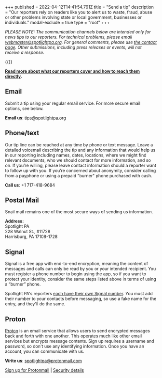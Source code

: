 +++
published = 2022-04-12T14:41:54.791Z
title = "Send a tip"
description = "Our reporters rely on readers like you to alert us to waste, fraud, abuse or other problems involving state or local government, businesses or individuals."
modal-exclude = true
type = "root"
+++

*PLEASE NOTE: The communication channels below are intended only for news tips to our reporters. For technical problems, please email [webmaster@spotlightpa.org](mailto:webmaster@spotlightpa.org). For general comments, please use [the contact page](/contact/). Other submissions, including press releases or events, will not receive a response.*

<div class="my-12">
{{<about/contact-form
  hed="Submit a tip"
  dek="Our reporters rely on readers like you to alert us to waste, fraud, abuse, or other problems involving state or local government, businesses, or individuals. The best tips are specific (with details we can use to guide our reporting) and newsworthy (affecting a large number of people or involving entities or individuals with power over a large number of people)."
  submit="Send Tip"
>}}
</div>

**[Read more about what our reporters cover and how to reach them directly](https://www.spotlightpa.org/about/staff/).**

## Email

Submit a tip using your regular email service. For more secure email options, see below.

**Email us**: [tips@spotlightpa.org](mailto:tips@spotlightpa.org)

## Phone/text

Our tip line can be reached at any time by phone or text message. Leave a detailed voicemail describing the tip and any information that would help us in our reporting including names, dates, locations, where we might find relevant documents, who we should contact for more information, and so on. If you’re willing, please leave contact information should a reporter want to follow up with you. If you’re concerned about anonymity, consider calling from a payphone or using a prepaid "burner" phone purchased with cash.

**Call us**: +1 717-418-9684

## Postal Mail

Snail mail remains one of the most secure ways of sending us information.

**Address:**<br>
Spotlight PA<br>
228 Walnut St., #11728<br>
Harrisburg, PA 17108-1728

## Signal

Signal is a free app with end-to-end encryption, meaning the content of messages and calls can only be read by you or your intended recipient. You must register a phone number to begin using the app, so if you want to protect your identity, consider the same steps listed above in terms of using a “burner” phone. 

Spotlight PA's reporters [each have their own Signal number](https://www.spotlightpa.org/about/staff/). You must add their number to your contacts before messaging, so use a fake name for the entry, and they'll do the same.

## Proton

[Proton](https://proton.me/about) is an email service that allows users to send encrypted messages back and forth with one another. This operates much like other email services but encrypts message contents. Sign up requires a username and password, so don't use any identifying information. Once you have an account, you can communicate with us.

**Write us**: [spotlightpa@protonmail.com](mailto:spotlightpa@protonmail.com)

[Sign up for Protonmail](https://mail.protonmail.com/create/new) | [Security details](https://protonmail.com/security-details)
